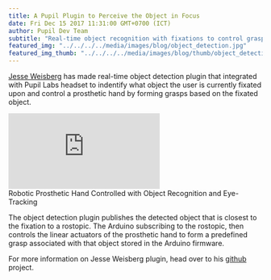 ```yaml
--- 
title: A Pupil Plugin to Perceive the Object in Focus
date: Fri Dec 15 2017 11:31:00 GMT+0700 (ICT) 
author: Pupil Dev Team 
subtitle: "Real-time object recognition with fixations to control grasps of a robotic prosthetic hand..."
featured_img: "../../../../media/images/blog/object_detection.jpg"
featured_img_thumb: "../../../../media/images/blog/thumb/object_detection.jpg"
---
```


[Jesse Weisberg](https://github.com/jesseweisberg) has made real-time object detection plugin that integrated with Pupil Labs headset to indentify what object the user is currently fixated upon and control a prosthetic hand by forming grasps based on the fixated object.

<div class="Feature-video-container-16by9">
  <iframe class="Feature-video u-padTop--2" src="https://www.youtube.com/embed/MqqQnCbzryA?rel=0" frameborder="0" webkitallowfullscreen mozallowfullscreen allowfullscreen></iframe>
</div>

<div class="small u-padBottom--2">Robotic Prosthetic Hand Controlled with Object Recognition and Eye-Tracking</div>

The object detection plugin publishes the detected object that is closest to the fixation to a rostopic. The Arduino subscribing to the rostopic, then controls the linear actuators of the prosthetic hand to form a predefined grasp associated with that object stored in the Arduino firmware.

For more information on Jesse Weisberg plugin, head over to his [github](https://github.com/jesseweisberg/pupil) project.